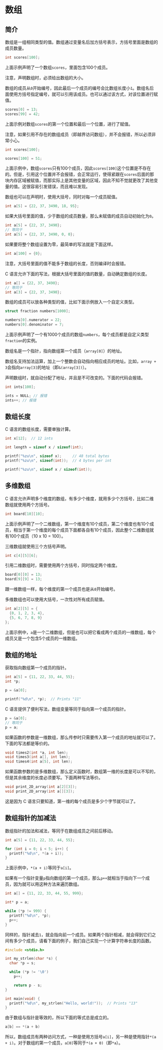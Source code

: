 # 数组

## 简介

数组是一组相同类型的值。数组通过变量名后加方括号表示，方括号里面是数组的成员数量。

```c
int scores[100];
```

上面示例声明了一个数组`scores`，里面包含100个成员。

注意，声明数组时，必须给出数组的大小。

数组的成员从`0`开始编号，因此最后一个成员的编号会比数组长度小`1`。数组名后面使用方括号指定编号，就可以引用该成员。也可以通过该方式，对该位置进行赋值。

```c
scores[0] = 13;
scores[99] = 42;
```

上面示例对数组`scores`的第一个位置和最后一个位置，进行了赋值。

注意，如果引用不存在的数组成员（即越界访问数组），并不会报错，所以必须非常小心。

```c
int scores[100];

scores[100] = 51;
```

上面示例中，数组`scores`只有100个成员，因此`scores[100]`这个位置是不存在的。但是，引用这个位置并不会报错，会正常运行，使得紧跟在`scores`后面的那块内存区域被赋值，而那实际上是其他变量的区域，因此不知不觉就更改了其他变量的值。这很容易引发错误，而且难以发现。

数组也可以在声明时，使用大括号，同时对每一个成员赋值。

```c
int a[5] = {22, 37, 3490, 18, 95};
```

如果大括号里面的值，少于数组的成员数量，那么未赋值的成员自动初始化为`0`。

```c
int a[5] = {22, 37, 3490};
// 等同于
int a[5] = {22, 37, 3490, 0, 0};
```

如果要将整个数组设置为零，最简单的写法就是下面这样。

```c
int a[100] = {0};
```

注意，大括号里面的值不能多于数组的长度，否则编译时会报错。

C 语言允许下面的写法，根据大括号里面的值的数量，自动确定数组的长度。

```c
int a[] = {22, 37, 3490};
// 等同于
int a[3] = {22, 37, 3490};
```

数组的成员可以放各种类型的值，比如下面示例放入一个自定义类型。

```c
struct fraction numbers[1000];

numbers[0].numerator = 22;
numbers[0].denominator = 7;
```

上面示例声明了一个有1000个成员的数组`numbers`，每个成员都是自定义类型`fraction`的实例。

数组名是一个指针，指向数组第一个成员（`array[0]`）的地址。

数组名支持加法运算，加上一个整数会自动指向相应成员的地址。比如，`array + 3`会指向`array[3]`的地址（即`&(array[3])`）。

声明数组时，就自动分配了地址，并且是不可改变的。下面的代码会报错。

```c
int ints[100];

ints = NULL; // 报错
ints++; // 报错
```

## 数组长度

C 语言的数组长度，需要单独计算。

```c
int x[12];  // 12 ints

int length = sizeof x / sizeof(int);

printf("%zu\n", sizeof x);     // 48 total bytes
printf("%zu\n", sizeof(int));  // 4 bytes per int

printf("%zu\n", sizeof x / sizeof(int));
```

## 多维数组

C 语言允许声明多个维度的数组，有多少个维度，就用多少个方括号，比如二维数组就使用两个方括号。

```c
int board[10][10];
```

上面示例声明了一个二维数组，第一个维度有10个成员，第二个维度也有10个成员，相当于第一个维度的每个成员下面都各自有10个成员，因此整个二维数组就有100个成员（10 x 10 = 100）。

三维数组就使用三个方括号声明。

```c
int c[4][5][6];
```

引用二维数组时，需要使用两个方括号，同时指定两个维度。

```c
board[0][0] = 13;
board[9][9] = 13;
```

跟一维数组一样，每个维度的第一个成员也是从`0`开始编号。

多维数组也可以使用大括号，一次性对所有成员赋值。

```c
int a[2][5] = {
  {0, 1, 2, 3, 4},
  {5, 6, 7, 8, 9}
};
```

上面示例中，`a`是一个二维数组，但是也可以把它看成两个成员的一维数组，每个成员又是一个包含5个成员的一维数组。

## 数组的地址

获取指向数组第一个成员的指针。

```c
int a[5] = {11, 22, 33, 44, 55};
int *p;

p = &a[0];

printf("%d\n", *p);  // Prints "11"
```

C 语言提供了便利写法，数组变量等同于指向第一个成员的指针。

```c
p = &a[0];
// 等同于
p = a;
```

如果函数的参数是一维数组，那么传参时只需要传入第一个成员的地址就可以了。下面的写法都是等价的。

```c
void times2(int *a, int len);
void times3(int a[], int len);
void times4(int a[5], int len);
```

如果函数参数的是多维数组，那么定义函数时，数组第一维的长度是可以不写的，但是其余维度的长度必须要写。下面两种写法等价。

```c
void print_2D_array(int a[2][3]);
void print_2D_array(int a[][3]);
```

这是因为 C 语言只要知道，第一维的每个成员是多少个字节就可以了。

## 数组指针的加减法

数组指针的加法和减法，等同于在数组成员之间前后移动。

```c
int a[5] = {11, 22, 33, 44, 55};

for (int i = 0; i < 5; i++) {
  printf("%d\n", *(a + i));
}
```

上面示例中，`*(a + i)`等同于`a[i]`。

如果有一个指针变量`p`指向数组的第一个成员，那么`p++`就相当于指向下一个成员，因为就可以用这种方法来遍历数组。

```c
int a[] = {11, 22, 33, 44, 55, 999};

int* p = a;

while (*p != 999) {
  printf("%d\n", *p);
  p++;
}
```

同样的，指针减去`1`，就会指向前一个成员。如果两个指针相减，就会得到它们之间有多少个成员，请看下面的例子，我们自己实现一个计算字符串长度的函数。

```c
#include <stdio.h>

int my_strlen(char *s) {
  char *p = s;

  while (*p != '\0')
    p++;

    return p - s;
}

int main(void) {
  printf("%d\n", my_strlen("Hello, world!"));  // Prints "13"
}
```

由于数组与指针是等效的，所以下面的等式总是成立的。

```c
a[b] == *(a + b)
```

所以，数组成员有两种访问方式，一种是使用方括号`a[i]`，另一种是使用指针`*(a + i)`。对于数组的第一个成员，`a[0]`等同于`*(a + 0)`（即`*a`）。

